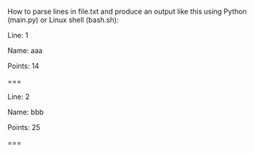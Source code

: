 How to parse lines in file.txt and produce an output like this using Python (main.py) or Linux shell (bash.sh):

Line: 1

Name: aaa

Points: 14

===

Line: 2

Name: bbb

Points: 25

===
